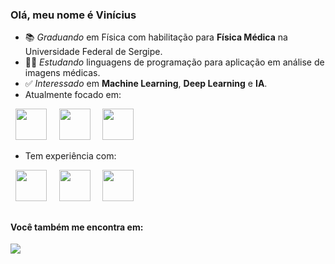 ### Olá, meu nome é Vinícius

- 📚 *Graduando* em Física com habilitação para **Física Médica** na Universidade Federal de Sergipe.
- 👨‍💻 *Estudando* linguagens de programação para aplicação em análise de imagens médicas.
- ✅ *Interessado* em **Machine Learning**, **Deep Learning** e **IA**.
- Atualmente focado em:
<div display="inline">
  &nbsp;&nbsp;<img width="50" height="50" src="https://cdn.jsdelivr.net/gh/devicons/devicon/icons/python/python-original.svg" />&nbsp;&nbsp;
  &nbsp;&nbsp;<img width="50" height="50" src="https://cdn.jsdelivr.net/gh/devicons/devicon/icons/kaggle/kaggle-original.svg" />&nbsp;&nbsp;
  &nbsp;&nbsp;<img width="50" height="50" src="https://cdn.jsdelivr.net/gh/devicons/devicon/icons/latex/latex-original.svg" />&nbsp;&nbsp;                    
</div>  

- Tem experiência com:
<div display="inline"> 
  &nbsp;&nbsp;<img width="50" height="50" src="https://cdn.jsdelivr.net/gh/devicons/devicon/icons/pandas/pandas-original-wordmark.svg" />&nbsp;&nbsp;                      
  &nbsp;&nbsp;<img width="50" height="50" src="https://cdn.jsdelivr.net/gh/devicons/devicon/icons/numpy/numpy-original-wordmark.svg" />&nbsp;&nbsp;            
  &nbsp;&nbsp;<img width="50" height="50"  src="https://cdn.jsdelivr.net/gh/devicons/devicon/icons/selenium/selenium-original.svg" />&nbsp;&nbsp;          
</div> 

  ##
  
#### Você também me encontra em:  
<a href="https://img.shields.io/badge/LinkedIn-0077B5?style=for-the-badge&logo=linkedin&logoColor=white">
  <img  src="https://img.shields.io/badge/LinkedIn-0077B5?style=for-the-badge&logo=linkedin&logoColor=white" />  
</a>
           
                   
          
          




